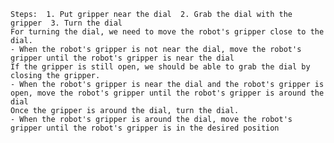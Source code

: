 
    Steps:  1. Put gripper near the dial  2. Grab the dial with the gripper  3. Turn the dial 
    For turning the dial, we need to move the robot's gripper close to the dial.
    - When the robot's gripper is not near the dial, move the robot's gripper until the robot's gripper is near the dial
    If the gripper is still open, we should be able to grab the dial by closing the gripper.
    - When the robot's gripper is near the dial and the robot's gripper is open, move the robot's gripper until the robot's gripper is around the dial
    Once the gripper is around the dial, turn the dial.
    - When the robot's gripper is around the dial, move the robot's gripper until the robot's gripper is in the desired position
